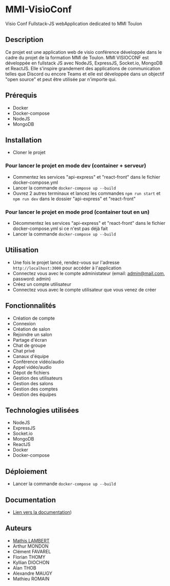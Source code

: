 # MMI-VisioConf
Visio Conf Fullstack-JS webApplication dedicated to MMI Toulon

## Description
Ce projet est une application web de visio conférence développée dans le cadre du projet de la formation MMI de Toulon.
MMI VISIOCONF est développée en fullstack JS avec NodeJS, ExpressJS, Socket.io, MongoDB et ReactJS.
Elle s'inspire grandement des applications de communication telles que Discord ou encore Teams et elle est développée dans un objectif "open source" et peut être utilisée par n'importe qui.

## Prérequis
- Docker
- Docker-compose
- NodeJS
- MongoDB

## Installation
- Cloner le projet

### Pour lancer le projet en mode dev (container + serveur)
- Commentez les services "api-express" et "react-front" dans le fichier docker-compose.yml
- Lancer la commande `docker-compose up --build`
- Ouvrez 2 autres terminaux et lancez les commandes `npm run start` et `npm run dev` dans le dossier "api-express" et "react-front"

### Pour lancer le projet en mode prod (container tout en un)
- Décommentez les services "api-express" et "react-front" dans le fichier docker-compose.yml si ce n'est pas déjà fait
- Lancer la commande `docker-compose up --build`

## Utilisation
- Une fois le projet lancé, rendez-vous sur l'adresse `http://localhost:3000` pour accéder à l'application
- Connectez vous avec le compte administateur (email: admin@mail.com, password: admin)
- Créez un compte utilisateur
- Connectez vous avec le compte utilisateur que vous venez de créer

## Fonctionnalités
- Création de compte
- Connexion
- Création de salon
- Rejoindre un salon
- Partage d'écran
- Chat de groupe
- Chat privé
- Canaux d'équipe
- Conférence vidéo/audio
- Appel vidéo/audio
- Dépot de fichiers
- Gestion des utilisateurs
- Gestion des salons
- Gestion des comptes
- Gestion des équipes

## Technologies utilisées
- NodeJS
- ExpressJS
- Socket.io
- MongoDB
- ReactJS
- Docker
- Docker-compose

## Déploiement
- Lancer la commande `docker-compose up --build`

## Documentation
- [Lien vers la documentation](https://app.gitbook.com/o/6FzhzYiY7ojoK2D1qEr2/s/9Jwmu8xpp1lu3lvXljrR/))


## Auteurs
- [Mathis LAMBERT](https://mathislambert.fr)
- Arthur MONDON
- Clément FAVAREL
- Florian THOMY
- Kyllian DIOCHON
- Alan THOB
- Alexandre MAUGY
- Mathieu ROMAIN
